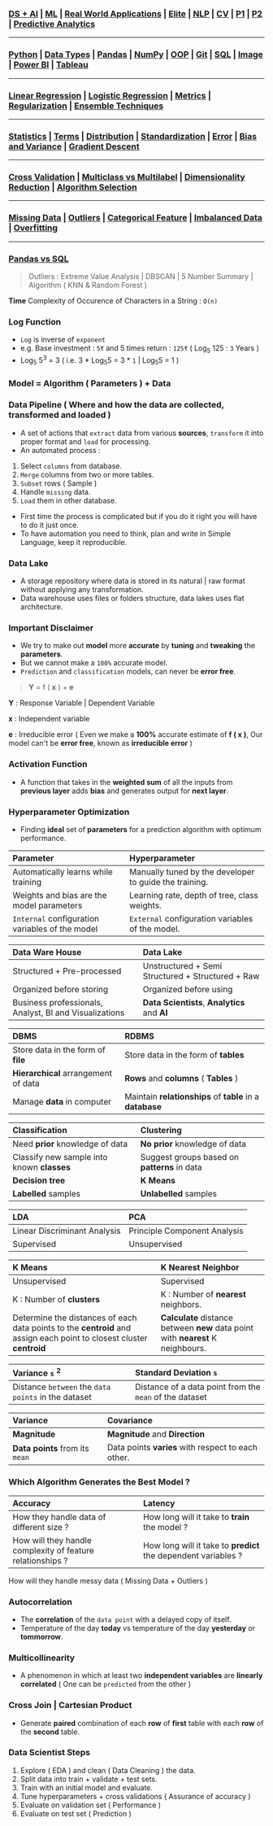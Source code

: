 ### [DS + AI](https://github.com/KIRANKUMAR7296/Library/blob/main/AI/AI.md) | [ML](https://github.com/KIRANKUMAR7296/Library/blob/main/Machine%20Learning/Machine%20Learning%20Models.md) | [Real World Applications](https://github.com/KIRANKUMAR7296/Library/blob/main/Machine%20Learning/IBM%20Machine%20Learning.md) | [Elite](https://github.com/KIRANKUMAR7296/Library/blob/main/Data%20Science/Primer%20Steps.md) | [NLP](https://github.com/KIRANKUMAR7296/Library/blob/main/AI/Natural%20Language%20Processing.md) | [CV](https://github.com/KIRANKUMAR7296/Library/blob/main/AI/Computer%20Vision.md) | [P1](https://github.com/KIRANKUMAR7296/Distracted-Driver-Classification) | [P2](https://github.com/KIRANKUMAR7296/SMS-Classification) | [Predictive Analytics](https://github.com/KIRANKUMAR7296/Library/blob/main/Data%20Science/Predictive%20Analytics.md)

---

### [Python](https://github.com/KIRANKUMAR7296/Library/blob/main/Python/1.Python.md) | [Data Types](https://github.com/KIRANKUMAR7296/Library/blob/main/Python/2.Data%20Types.md) | [Pandas](https://github.com/KIRANKUMAR7296/Library/blob/main/Python/Pandas.md) | [NumPy](https://github.com/KIRANKUMAR7296/Library/blob/main/Python/NumPy.md) | [OOP](https://github.com/KIRANKUMAR7296/Library/blob/main/Python/3.Object%20Oriented%20Programming.md) | [Git](https://github.com/KIRANKUMAR7296/Library/blob/main/Git.md) | [SQL](https://github.com/KIRANKUMAR7296/Library/blob/main/SQL/SQL%20Queries.md) | [Image](https://github.com/KIRANKUMAR7296/Library/blob/main/Data%20Science/Flow.md) | [Power BI](https://github.com/KIRANKUMAR7296/PowerBI) | [Tableau](https://github.com/KIRANKUMAR7296/Tableau)

---

### [Linear Regression](https://github.com/KIRANKUMAR7296/Library/blob/main/Data%20Science/Supervised%20Learning/Regression/Linear%20Regression.md) | [Logistic Regression](https://github.com/KIRANKUMAR7296/Library/blob/main/Data%20Science/Supervised%20Learning/Classification/Logistic%20Regression.md)  | [Metrics](https://github.com/KIRANKUMAR7296/Library/blob/main/Data%20Science/Supervised%20Learning/Regression/Regression%20Metrics.md) | [Regularization](https://github.com/KIRANKUMAR7296/Library/blob/main/Data%20Science/Regularization.md) | [Ensemble Techniques](https://github.com/KIRANKUMAR7296/Library/blob/main/Data%20Science/Supervised%20Learning/Ensemble%20Techniques.md)
 
---

### [Statistics](https://github.com/KIRANKUMAR7296/Library/blob/main/Statistics/Statistics.md) | [Terms](https://github.com/KIRANKUMAR7296/Library/blob/main/Statistics/Important%20Statistical%20Terms.md) | [Distribution](https://github.com/KIRANKUMAR7296/Library/blob/main/Statistics/Distribution.md) | [Standardization](https://github.com/KIRANKUMAR7296/Library/blob/main/Data%20Science/Normalization%20vs%20Standardization.md) | [Error](https://github.com/KIRANKUMAR7296/Library/blob/main/Data%20Science/Error.md) | [Bias and Variance](https://github.com/KIRANKUMAR7296/Library/blob/main/Data%20Science/Bias%20and%20Variance.md) | [Gradient Descent](https://github.com/KIRANKUMAR7296/Library/blob/main/Data%20Science/Gradient%20Descent.md)

--- 

### [Cross Validation](https://github.com/KIRANKUMAR7296/Library/blob/main/Data%20Science/Cross%20Validation.md) | [Multiclass vs Multilabel](https://github.com/KIRANKUMAR7296/Library/blob/main/Data%20Science/Multi%20Class%20and%20Multi%20Label%20Classification.md) | [Dimensionality Reduction](https://github.com/KIRANKUMAR7296/Library/blob/main/Data%20Science/Unsupervised%20Learning/Dimensionality%20Reduction.md) | [Algorithm Selection](https://github.com/KIRANKUMAR7296/Library/blob/main/Data%20Science/Steps/Algorithm%20Selection.md)

---

### [Missing Data](https://github.com/KIRANKUMAR7296/Library/blob/main/Data%20Science/Missing%20Data.md) | [Outliers](https://github.com/KIRANKUMAR7296/Library/blob/main/Data%20Science/Outliers.md) | [Categorical Feature](https://github.com/KIRANKUMAR7296/Library/blob/main/Data%20Science/Categorical.md) | [Imbalanced Data](https://github.com/KIRANKUMAR7296/Library/blob/main/Data%20Science/Imbalanced%20Dataset.md) | [Overfitting](https://github.com/KIRANKUMAR7296/Library/blob/main/Data%20Science/Overfitting.md)

---

### [Pandas vs SQL](https://pandas.pydata.org/pandas-docs/stable/getting_started/comparison/comparison_with_sql.html#join)

> Outliers : Extreme Value Analysis | DBSCAN | 5 Number Summary | Algorithm ( KNN & Random Forest )

**Time** Complexity of Occurence of Characters in a String : `O(n)`

### Log Function
- `Log` is inverse of `exponent`
- e.g. Base investment : `5₹` and 5 times return : `125₹` ( Log<sub>5</sub> 125 : `3` Years )
- Log<sub>5</sub> 5<sup>3</sup> = 3 ( i.e. 3 * Log<sub>5</sub>5 = 3 * `1` | Log<sub>5</sub>5 = 1 )

### Model = Algorithm ( Parameters ) + Data

### Data Pipeline ( Where and how the data are collected, transformed and loaded ) 
- A set of actions that `extract` data from various **sources**, `transform` it into proper format and `load` for processing.
- An automated process :
1. Select `columns` from database.
2. `Merge` columns from two or more tables. 
3. `Subset` rows ( Sample ) 
4. Handle `missing` data.
5. `Load` them in other database.
- First time the process is complicated but if you do it right you will have to do it just once.
- To have automation you need to think, plan and write in Simple Language, keep it reproducible. 

### Data Lake
- A storage repository where data is stored in its natural | raw format without applying any transformation.
- Data warehouse uses files or folders structure, data lakes uses flat architecture.

### Important Disclaimer
- We try to make out **model** more **accurate** by **tuning** and **tweaking** the **parameters**.
- But we cannot make a `100%` accurate model.
- `Prediction` and `classification` models, can never be **error free**.

> **Y** = f ( **x** ) + **e**

**Y** : Response Variable | Dependent Variable

**x** : Independent variable

**e** : Irreducible error ( Even we make a **100%** accurate estimate of **f ( x )**, Our model can't be **error free**, known as **irreducible error** )

### Activation Function
- A function that takes in the **weighted sum** of all the inputs from **previous layer** adds **bias** and generates output for **next layer**.

### Hyperparameter Optimization
- Finding **ideal** set of **parameters** for a prediction algorithm with optimum performance.

Parameter | Hyperparameter
:--- | :---
Automatically learns while training | Manually tuned by the developer to guide the training.
Weights and bias are the model parameters | Learning rate, depth of tree, class weights.
`Internal` configuration variables of the model | `External` configuration variables of the model.

Data Ware House | Data Lake
:--- | :---
Structured + Pre-processed | Unstructured + Semi Structured + Structured + Raw
Organized before storing | Organized before using
Business professionals, Analyst, BI and Visualizations | **Data Scientists**, **Analytics** and **AI**

| DBMS | RDBMS |
| :--- | :---  |
| Store data in the form of **file** | Store data in the form of **tables** |
| **Hierarchical** arrangement of data | **Rows** and **columns** ( **Tables** ) |
| Manage **data** in computer | Maintain **relationships** of **table** in a **database** |

| Classification | Clustering |
| :--- | :---  |
| Need **prior** knowledge of data | **No prior** knowledge of data |
| Classify new sample into known **classes** | Suggest groups based on **patterns** in data |
| **Decision tree** | **K Means** |
| **Labelled** samples | **Unlabelled** samples |

LDA | PCA
:--- | :---
Linear Discriminant Analysis | Principle Component Analysis
Supervised | Unsupervised

K Means | K Nearest Neighbor
:--- | :---
Unsupervised | Supervised
K : Number of **clusters** | K : Number of **nearest** neighbors.
Determine the distances of each data points to the **centroid** and assign each point to closest cluster **centroid** | **Calculate** distance between **new** data point with **nearest** K neighbours.

Variance `s` <sup>2</sup> | Standard Deviation `s`
:--- | :---
Distance `between` the `data points` in the dataset |  Distance of a data point from the `mean` of the dataset

Variance | Covariance
:--- | :---
**Magnitude** | **Magnitude** and **Direction**
**Data points** from its `mean` | Data points **varies** with respect to each other.

### Which Algorithm Generates the Best Model ?

Accuracy | Latency
:--- | :---
How they handle data of different size ? | How long will it take to **train** the model ?
How will they handle complexity of feature relationships ? | How long will it take to **predict** the dependent variables ?
How will they handle messy data ( Missing Data + Outliers )

### Autocorrelation
- The **correlation** of the `data point` with a delayed copy of itself. 
- Temperature of the day **today** vs temperature of the day **yesterday** or **tommorrow**.

### Multicollinearity 
- A phenomenon in which at least two **independent variables** are **linearly correlated** ( One can be `predicted` from the other )

### Cross Join | Cartesian Product
- Generate **paired** combination of each **row** of **first** table with each **row** of the **second** table.

### Data Scientist Steps 
1. Explore ( EDA ) and clean ( Data Cleaning ) the data.
2. Split data into train + validate + test sets.
3. Train with an initial model and evaluate.
4. Tune hyperparameters + cross validations ( Assurance of accuracy ) 
5. Evaluate on validation set ( Performance )  
6. Evaluate on test set ( Prediction )
